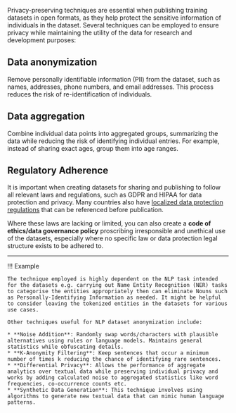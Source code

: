 Privacy-preserving techniques are essential when publishing training datasets in open formats, as they help protect the sensitive information of individuals in the dataset. Several techniques can be employed to ensure privacy while maintaining the utility of the data for research and development purposes:


## Data anonymization

Remove personally identifiable information (PII) from the dataset, such as names, addresses, phone numbers, and email addresses. This process reduces the risk of re-identification of individuals.

## Data aggregation

Combine individual data points into aggregated groups, summarizing the data while reducing the risk of identifying individual entries. For example, instead of sharing exact ages, group them into age ranges.


## Regulatory Adherence

It is important when creating datasets for sharing and publishing to follow all relevant laws and regulations, such as GDPR and HIPAA for data protection and privacy. Many countries also have [localized  data protection regulations](https://unctad.org/page/data-protection-and-privacy-legislation-worldwide) that can be referenced before publication. 

Where these laws are lacking or limited, you can also create a **code of ethics/data governance policy** proscribing irresponsible and unethical use of the datasets, especially where no specific law or data protection legal structure exists to be adhered to. 
    

---

!!! Example

    The technique employed is highly dependent on the NLP task intended for the datasets e.g. carrying out Name Entity Recognition (NER) tasks to categorise the entities appropriately then can eliminate Nouns such as Personally-Identifying Information as needed. It might be helpful to consider leaving the tokenized entities in the datasets for various use cases.

    Other techniques useful for NLP dataset anonymization include:

    * **Noise Addition**: Randomly swap words/characters with plausible alternatives using rules or language models. Maintains general statistics while obfuscating details.
    * **K-Anonymity Filtering**: Keep sentences that occur a minimum number of times k reducing the chance of identifying rare sentences.
    * **Differential Privacy**: Allows the performance of aggregate analytics over textual data while preserving individual privacy and works by adding calculated noise to aggregated statistics like word frequencies, co-occurrence counts etc.
    * **Synthetic Data Generation**: This technique involves using algorithms to generate new textual data that can mimic human language patterns.





